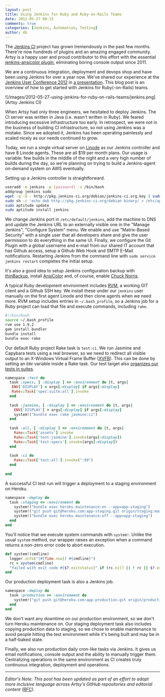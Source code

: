 ```yaml
---
layout: post
title: Using Jenkins for Ruby and Ruby-on-Rails Teams
date: 2012-05-27 08:15
comments: true
categories: [Jenkins, Automation, Testing]
author: db
---
```


The [Jenkins CI](http://jenkins-ci.org) project has grown tremendously in the past few months. There're now
hundreds of plugins and an amazing engaged community. Artsy is a happy user and proud contributor to this effort
with the essential [jenkins-ansicolor plugin](https://wiki.jenkins-ci.org/display/JENKINS/AnsiColor+Plugin),
eliminating boring console output since 2011.

We are a continuous integration, deployment and devops shop and have been using Jenkins for over a year now. We've
shared our experience at the [Jenkins User Conference 2012](http://www.cloudbees.com/juc2012.cb) in
[a presentation](http://www.slideshare.net/dblockdotorg/graduating-to-jenkins-ci-for-rubyonrails-teams). This blog
post is an overview of how to get started with Jenkins for Ruby(-on-Rails) teams.

![/images/2012-05-27-using-jenkins-for-ruby-on-rails-teams/jenkins.png](Artsy Jenkins CI)

<!-- more -->

When Artsy had only three engineers, we hesitated to deploy Jenkins. The CI server was written in Java (i.e. wasn't
written in Ruby). We feared introducing excessive infrastructure too early. In retrospect, we were not in the
business of building CI infrastructure, so not using Jenkins was a mistake. Since we adopted it, Jenkins has been
operating painlessly and scaled nicely as our needs continued to grow.

Today, we run a single virtual server on [Linode](http://www.linode.com) as our Jenkins controller and have 8
Linode agents. These are all $19 per month plans. Our usage is variable: few builds in the middle of the night and
a very high number of builds during the day, so we're planning on trying to build a Jenkins-agent on-demand system
on AWS eventually.

Setting up a Jenkins controller is straightforward.

```bash
useradd -m jenkins -p [password] -s /bin/bash
addgroup jenkins sudo
wget -q -O - http://pkg.jenkins-ci.org/debian/jenkins-ci.org.key | sudo apt-key add –
sudo sh -c 'echo deb http://pkg.jenkins-ci.org/debian binary/ > /etc/apt/sources.list.d/jenkins.list'
sudo aptitude update
sudo aptitude install jenkins
```

We change Jenkins port in `/etc/default/jenkins`, add the machine to DNS and update the Jenkins URL to an
externally visible one in the "Manage Jenkins", "Configure System" menu. We enable and use "Matrix-Based Security"
with a single user that all developers share and give the user permission to do everything in the same UI. Finally,
we configure the Git Plugin with a global username and e-mail from our shared IT account that has Github access,
setup a Github Web Hook and SMTP E-Mail notifications. Restarting Jenkins from the command line with
`sudo service jenkins restart` completes the initial setup.

It's also a good idea to setup Jenkins configuration backup with
[thinBackup](https://wiki.jenkins-ci.org/display/JENKINS/thinBackup), install
[AnsiColor](http://wiki.jenkins-ci.org/display/JENKINS/AnsiColor+Plugin) and, of course, enable
[Chuck Norris](http://wiki.hudson-ci.org/display/HUDSON/ChuckNorris+Plugin).

A typical Ruby development environment includes [RVM](https://rvm.io/), a working GIT client and a Github SSH key.
We install these under our `jenkins` user manually on the first agent Linode and then clone agents when we need
more. RVM setup includes entries in `~/.bash_profile`, so a Jenkins job for a Ruby project can load that file and
execute commands, including `rake`.

```bash
#!/bin/bash
source ~/.bash_profile
rvm use 1.9.2
gem install bundler
bundle install
bundle exec rake
```

Our default Ruby project Rake task is `test:ci`. We run Jasmine and Capybara tests using a real browser, so we need
to redirect all visible output to an X-Windows Virtual Frame Buffer
([XVFB](http://www.xfree86.org/4.0.1/Xvfb.1.html)). This can be done by setting an `ENV` variable inside a Rake
task. Our test target also
[organizes our tests in suites](http://artsy.github.com/blog/2012/05/15/how-to-organize-over-3000-rspec-specs-and-retry-test-failures/).

```ruby
namespace :test do
  task :specs, [ :display ] => :environment do |t, args|
   ENV['DISPLAY'] = args[:display] if args[:display]
   Rake::Task['spec:suite:all'].invoke
  end
      
  task :jasmine, [ :display ] => :environment do |t, args|
    ENV['DISPLAY'] = args[:display] if args[:display]
    system!("bundle exec rake jasmine:ci")
  end
    
  task :all, [ :display ] => :environment do |t, args|
    Rake::Task['assets'].invoke
    Rake::Task['test:jasmine'].invoke(args[:display])
    Rake::Task['test:specs'].invoke(args[:display])
  end
      
  task :ci do
    Rake::Task['test:all'].invoke(":99")
  end
      
end
```

A successful CI test run will trigger a deployment to a staging environment on Heroku.

```ruby
namespace :deploy do
  task :staging => :environment do
    system!("bundle exec heroku maintenance:on --app=app-staging")
    system!("git push git@heroku.com:app-staging.git origin/staging:master")
    system!("bundle exec heroku maintenance:off --app=app-staging")
  end
end
```

You'll notice that we execute system commands with `system!`. Unlike the usual `system` method, our wrapper raises
an exception when a command returns a non-zero error code to abort execution.

```ruby
def system!(cmdline)
  logger.info("[#{Time.now}] #{cmdline}")
  rc = system(cmdline)
  "failed with exit code #{$?.exitstatus}" if (rc.nil? || ! rc || $?.exitstatus != 0)
end
```

Our production deployment task is also a Jenkins job.

```ruby
namespace :deploy do
  task :production => :environment do
    system!("git push git@heroku.com:app-production.git origin/production:master")
  end
end
```

We don't want any downtime on our production environment, so we don't turn Heroku maintenance on. Our staging
deployment task also includes copying production data to staging, so we chose to enable maintenance to avoid people
hitting the test environment while it's being built and may be in a half-baked state.

Finally, we also run production daily cron-like tasks via Jenkins. It gives us email notifications, console output
and the ability to manually trigger them. Centralizing operations in the same environment as CI creates truly
continuous integration, deployment and operations.

---

_Editor's Note: This post has been updated as part of an effort to adopt more inclusive language across Artsy's
GitHub repositories and editorial content ([RFC](https://github.com/artsy/README/issues/427))._
